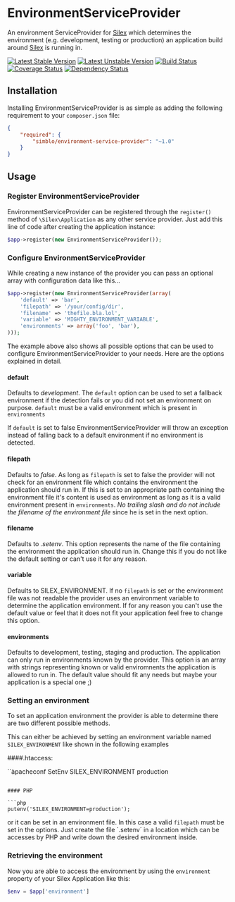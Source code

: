 # EnvironmentServiceProvider

An environment ServiceProvider for [Silex](http://silex.sensiolabs.org) which
determines the environment (e.g. development, testing or production) an
application build around [Silex](http://silex.sensiolabs.org) is running in.


[![Latest Stable Version](https://poser.pugx.org/simblo/environment-service-provider/v/stable.png)](https://packagist.org/packages/simblo/environment-service-provider)
[![Latest Unstable Version](https://poser.pugx.org/simblo/environment-service-provider/v/unstable.png)](https://packagist.org/packages/simblo/environment-service-provider)
[![Build Status](https://travis-ci.org/simblo/environment-service-provider.png?branch=master)](https://travis-ci.org/simblo/environment-service-provider)
[![Coverage Status](https://coveralls.io/repos/simblo/environment-service-provider/badge.png?branch=master)](https://coveralls.io/r/simblo/environment-service-provider?branch=master)
[![Dependency Status](https://www.versioneye.com/user/projects/52cedab4ec13752ce20000ae/badge.png)](https://www.versioneye.com/user/projects/52cedab4ec13752ce20000ae)

## Installation

Installing EnvironmentServiceProvider is as simple as adding the following
requirement to your `composer.json` file:

```json
{
    "required": {
        "simblo/environment-service-provider": "~1.0"
    }
}
```

## Usage

### Register EnvironmentServiceProvider

EnvironmentServiceProvider can be registered through the `register()` method of
`\Silex\Application` as any other service provider. Just add this line of code
after creating the application instance:

```php
$app->register(new EnvironmentServiceProvider());
```

### Configure EnvironmentServiceProvider

While creating a new instance of the provider you can pass an optional array
with configuration data like this...

```php
$app->register(new EnvironmentServiceProvider(array(
    'default' => 'bar',
    'filepath' => '/your/config/dir',
    'filename' => 'thefile.bla.lol',
    'variable' => 'MIGHTY_ENVIRONMENT_VARIABLE',
    'environments' => array('foo', 'bar'),
)));
```

The example above also shows all possible options that can be used to configure
EnvironmentServiceProvider to your needs. Here are the options explained in detail.

#### default

Defaults to *development*. The `default` option can be used to set a fallback
environment if the detection fails or you did not set an environment on purpose.
`default` must be a valid environment which is present in `environments`

If `default` is set to false EnvironmentServiceProvider will throw an exception
instead of falling back to a default environment if no environment is detected.

#### filepath

Defaults to *false*. As long as `filepath` is set to false the provider will not
check for an environment file which contains the environment the application
should run in. If this is set to an appropriate path containing the environment
file it's content is used as environment as long as it is a valid environment
present in `environments`. *No trailing slash and do not include the filename of
the environment file* since he is set in the next option.

#### filename

Defaults to *.setenv*. This option represents the name of the file containing
the environment the application should run in. Change this if you do not like
the default setting or can't use it for any reason.

#### variable

Defaults to SILEX_ENVIRONMENT. If no `filepath` is set or the environment file
was not readable the provider uses an environment variable to determine the
application environment. If for any reason you can't use the default value or
feel that it does not fit your application feel free to change this option.

#### environments

Defaults to development, testing, staging and production. The application can
only run in environments known by the provider. This option is an array with
strings representing known or valid enviromnents the application is allowed to
run in. The default value should fit any needs but maybe your application is a
special one ;)

### Setting an environment

To set an application environment the provider is able to determine there are
two different possible methods.

This can either be achieved by setting an environment variable named 
`SILEX_ENVIRONMENT` like shown in the following examples

####.htaccess:

``àpacheconf
SetEnv SILEX_ENVIRONMENT production
```

#### PHP

```php
putenv('SILEX_ENVIRONMENT=production');
```

or it can be set in an environment file. In this case a valid `filepath` must
be set in the options. Just create the file ´.setenv´ in a location which can
be accesses by PHP and write down the desired environment inside.

### Retrieving the environment

Now you are able to access the environment by using the `environment` property
of your Silex Application like this:

```php
$env = $app['environment']
```